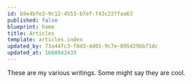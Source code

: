 ```yaml
---
id: b9e4bfe3-9c12-4553-b7ef-f43c22ffaa63
published: false
blueprint: home
title: Articles
template: articles.index
updated_by: 73a44fc3-f8d3-4d01-9c7e-095429bb71dc
updated_at: 1660942433
---
```

These are my various writings. Some might say they are cool.